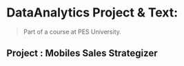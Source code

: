 # DataAnalytics Project & Text:  
> Part of a course at PES University.
## Project : Mobiles Sales Strategizer
